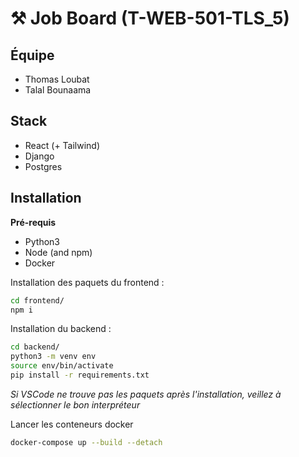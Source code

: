 # ⚒️ Job Board (T-WEB-501-TLS_5) 

## Équipe
- Thomas Loubat
- Talal Bounaama

## Stack
- React (+ Tailwind)
- Django
- Postgres

## Installation

**Pré-requis**
- Python3
- Node (and npm)
- Docker

Installation des paquets du frontend :
```bash
cd frontend/
npm i
```

Installation du backend : 
```bash
cd backend/
python3 -m venv env
source env/bin/activate
pip install -r requirements.txt
```
*Si VSCode ne trouve pas les paquets après l'installation, veillez à sélectionner le bon interpréteur*


Lancer les conteneurs docker
```bash
docker-compose up --build --detach
```